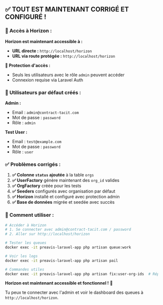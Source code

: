 ## ✅ **TOUT EST MAINTENANT CORRIGÉ ET CONFIGURÉ !**

### **🎯 Accès à Horizon :**

**Horizon est maintenant accessible à :** 
- **URL directe :** `http://localhost/horizon` 
- **URL via route protégée :** `http://localhost/horizon`

**🔐 Protection d'accès :**
- Seuls les utilisateurs avec le rôle `admin` peuvent accéder
- Connexion requise via Laravel Auth

### **👤 Utilisateurs par défaut créés :**

**Admin :**
- Email : `admin@contract-tacit.com`
- Mot de passe : `password`
- Rôle : `admin`

**Test User :**
- Email : `test@example.com` 
- Mot de passe : `password`
- Rôle : `user`

### **✅ Problèmes corrigés :**

1. **✅ Colonne `status` ajoutée** à la table `orgs`
2. **✅ UserFactory** génère maintenant des `org_id` valides
3. **✅ OrgFactory** créée pour les tests
4. **✅ Seeders** configurés avec organisation par défaut
5. **✅ Horizon** installé et configuré avec protection admin
6. **✅ Base de données** migrée et seedée avec succès

### **🚀 Comment utiliser :**

```bash
# Accéder à Horizon
# 1. Se connecter avec admin@contract-tacit.com / password
# 2. Aller sur http://localhost/horizon

# Tester les queues
docker exec -it preavis-laravel-app php artisan queue:work

# Voir les logs
docker exec -it preavis-laravel-app php artisan pail

# Commandes utiles
docker exec -it preavis-laravel-app php artisan fix:user-org-ids  # Réparer users sans org
```

**Horizon est maintenant accessible et fonctionnel !** 🎉

Tu peux te connecter avec l'admin et voir le dashboard des queues à `http://localhost/horizon`.

